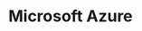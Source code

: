 ---
type: docs
title: "Microsoft Azure"
linkTitle: "Microsoft Azure"
weight: 1
description: >-
  The following guide in this section will walk you through how to project an Azure VM installed with SQL Server as an Azure Arc enabled server and Azure Arc enabled SQL. This guide, using Azure VM is designed for demo and testing purposes ONLY and is not supported.

  In each guide, you find a detailed, technical explanation of the mechanism and why it is not expected to project an Azure VM as an Azure Arc enabled server.
---